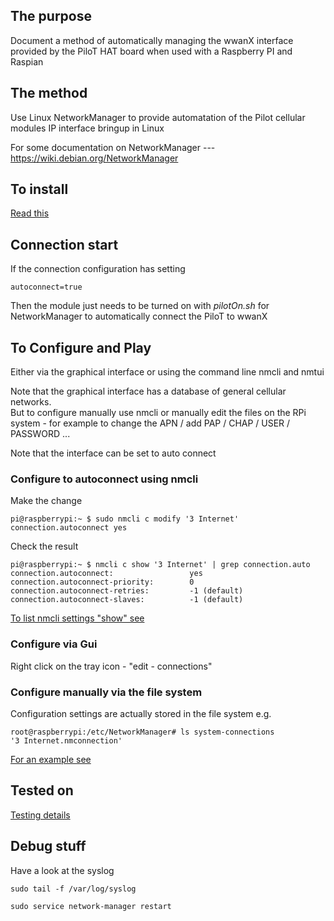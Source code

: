 ## The purpose 
Document a method of automatically managing the wwanX interface provided by the PiloT 
HAT board when used with a Raspberry PI and Raspian

## The method
Use Linux NetworkManager to provide automatation of the Pilot cellular modules 
IP interface bringup in Linux

For some documentation on NetworkManager --- https://wiki.debian.org/NetworkManager

## To install
[Read this](./instructions_howToInstall_AutoPiloT.md)

## Connection start 
If the connection configuration has setting   
```
autoconnect=true
```
Then the module just needs to be turned on with *pilotOn.sh* for NetworkManager to 
automatically connect the PiloT to wwanX

## To Configure and Play
Either via the graphical interface or using the command line nmcli and nmtui  

Note that the graphical interface has a database of general cellular networks.  
But to configure manually use nmcli or manually edit the files on the RPi system - 
for example to change the APN / add PAP / CHAP / USER / PASSWORD ...  

Note that the interface can be set to auto connect  

### Configure to autoconnect using nmcli

Make the change
```
pi@raspberrypi:~ $ sudo nmcli c modify '3 Internet' connection.autoconnect yes
```

Check the result
```
pi@raspberrypi:~ $ nmcli c show '3 Internet' | grep connection.auto
connection.autoconnect:                 yes
connection.autoconnect-priority:        0
connection.autoconnect-retries:         -1 (default)
connection.autoconnect-slaves:          -1 (default)
```

[To list nmcli settings "show" see](./exampleNmcliConnectShow.md)

### Configure via Gui
Right click on the tray icon - "edit - connections"


### Configure manually via the file system
Configuration settings are actually stored in the file system e.g.

```
root@raspberrypi:/etc/NetworkManager# ls system-connections
'3 Internet.nmconnection'
```

[For an example see](./exampleNetworkManagerConfigFile.md)  


## Tested on 

[Testing details](./test_configurationRecords.md)



## Debug stuff

Have a look at the syslog  
```
sudo tail -f /var/log/syslog

```

```
sudo service network-manager restart
```
